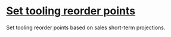 # **[Set tooling reorder points](https://ware2go.co/articles/inventory-days-on-hand/)**

Set tooling reorder points based on sales short-term projections.
